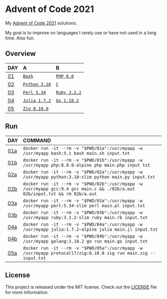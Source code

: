# Advent of Code 2021

My [Advent of Code 2021][aoc-2021] solutions.

My goal is to improve on languages I rarely use or have not used in a long time.
Also fun.

## Overview

| DAY                                       | A                              | B                             |
| :---------------------------------------- | :----------------------------- | :---------------------------- |
| [01](https://adventofcode.com/2021/day/1) | [`Bash`](./01a/main.sh)        | [`PHP 8.0`](./01b/main.php)   |
| [02](https://adventofcode.com/2021/day/2) | [`Python 3.10`](./02a/main.py) | [`C`](./02b/main.c)           |
| [03](https://adventofcode.com/2021/day/3) | [`Perl 5.34`](./03a/main.pl)   | [`Ruby 3.1.2`](./03b/main.rb) |
| [04](https://adventofcode.com/2021/day/4) | [`Julia 1.7.2`](./04a/main.jl) | [`Go 1.18.2`](./04b/main.go)  |
| [05](https://adventofcode.com/2021/day/5) | [`Zig 0.10.0`](./05a/main.zig) |                               |

## Run

| DAY                                        | COMMAND                                                                                                                      |
| :----------------------------------------- | :--------------------------------------------------------------------------------------------------------------------------- |
| [01a](https://adventofcode.com/2021/day/1) | `docker run -it --rm -v "$PWD/01a":/usr/myapp -w /usr/myapp bash:5.1 bash main.sh input.txt`                                 |
| [01b](https://adventofcode.com/2021/day/1) | `docker run -it --rm -v "$PWD/01b":/usr/myapp -w /usr/myapp php:8.0.0-alpine php main.php input txt`                         |
| [02a](https://adventofcode.com/2021/day/2) | `docker run -it --rm -v "$PWD/02a":/usr/myapp -w /usr/myapp python:3.10-slim python main.py input.txt`                       |
| [02b](https://adventofcode.com/2021/day/2) | `docker run -it --rm -v "$PWD/02b":/usr/myapp -w /usr/myapp gcc:9.4 gcc main.c && ./02b/a.out 02b/input.txt && rm 02b/a.out` |
| [03a](https://adventofcode.com/2021/day/3) | `docker run -it --rm -v "$PWD/03a":/usr/myapp -w /usr/myapp perl:5.34-slim perl main.pl input.txt`                           |
| [03b](https://adventofcode.com/2021/day/3) | `docker run -it --rm -v "$PWD/03b":/usr/myapp -w /usr/myapp ruby:3.1.2-slim ruby main.rb input.txt`                          |
| [04a](https://adventofcode.com/2021/day/4) | `docker run -it --rm -v "$PWD/04a":/usr/myapp -w /usr/myapp julia:1.7.2-alpine julia main.jl input.txt`                      |
| [04b](https://adventofcode.com/2021/day/4) | `docker run -it --rm -v "$PWD/04b":/usr/myapp -w /usr/myapp golang:1.18.2 go run main.go input.txt`                          |
| [05a](https://adventofcode.com/2021/day/5) | `docker run -it --rm -v "$PWD/05a":/usr/myapp -w /usr/myapp protocall7/zig:0.10.0 zig run main.zig -- input.txt`             |

## License

This project is released under the MIT license.
Check out the [LICENSE](LICENSE) file for more information.

[aoc-2021]: https://adventofcode.com/2021
